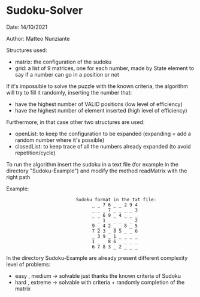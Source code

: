 # Sudoku-Solver
Date: 14/10/2021

Author: Matteo Nunziante

Structures used:
- matrix: the configuration of the sudoku
- grid: a list of 9 matrices, one for each number, made by State element to 
 say if a number can go in a position or not

If it's impossible to solve the puzzle with the known criteria, the algorithm will try to fill it
randomly, inserting the number that:
- have the highest number of VALID positions (low level of efficiency)
- have the highest number of element inserted (high level of efficiency)

Furthermore, in that case other two structures are used:
- openList: to keep the configuration to be expanded (expanding = add a random number where it's possible)
- closedList: to keep trace of all the numbers already expanded (to avoid repetition/cycle)

To run the algorithm insert the sudoku in a text file (for example in the directory "Sudoku-Example") and modify
    the method readMatrix with the right path

Example:

                              Sudoku format in the txt file:
                                    _ _ 7 6 _ _ 2 9 4
                                    _ _ _ 7 _ _ _ _ 3
                                    _ _ 6 9 _ 4 _ _ _
                                    _ _ 1 _ _ _ _ _ 2
                                    9 _ 4 2 _ _ 8 _ 5
                                    7 2 3 _ 8 5 _ _ 6
                                    _ 3 9 _ 1 _ _ _ _
                                    1 _ _ 8 6 _ _ _ _
                                    6 7 8 3 _ 2 _ _ _

In the directory Sudoku-Example are already present different complexity level of problems:
- easy , medium  -> solvable just thanks the known criteria of Sudoku
- hard , extreme -> solvable with criteria + randomly completion of the matrix
